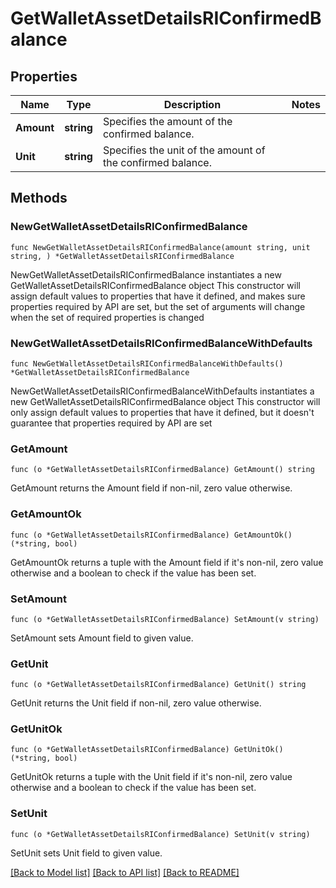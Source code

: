 # GetWalletAssetDetailsRIConfirmedBalance

## Properties

Name | Type | Description | Notes
------------ | ------------- | ------------- | -------------
**Amount** | **string** | Specifies the amount of the confirmed balance. | 
**Unit** | **string** | Specifies the unit of the amount of the confirmed balance. | 

## Methods

### NewGetWalletAssetDetailsRIConfirmedBalance

`func NewGetWalletAssetDetailsRIConfirmedBalance(amount string, unit string, ) *GetWalletAssetDetailsRIConfirmedBalance`

NewGetWalletAssetDetailsRIConfirmedBalance instantiates a new GetWalletAssetDetailsRIConfirmedBalance object
This constructor will assign default values to properties that have it defined,
and makes sure properties required by API are set, but the set of arguments
will change when the set of required properties is changed

### NewGetWalletAssetDetailsRIConfirmedBalanceWithDefaults

`func NewGetWalletAssetDetailsRIConfirmedBalanceWithDefaults() *GetWalletAssetDetailsRIConfirmedBalance`

NewGetWalletAssetDetailsRIConfirmedBalanceWithDefaults instantiates a new GetWalletAssetDetailsRIConfirmedBalance object
This constructor will only assign default values to properties that have it defined,
but it doesn't guarantee that properties required by API are set

### GetAmount

`func (o *GetWalletAssetDetailsRIConfirmedBalance) GetAmount() string`

GetAmount returns the Amount field if non-nil, zero value otherwise.

### GetAmountOk

`func (o *GetWalletAssetDetailsRIConfirmedBalance) GetAmountOk() (*string, bool)`

GetAmountOk returns a tuple with the Amount field if it's non-nil, zero value otherwise
and a boolean to check if the value has been set.

### SetAmount

`func (o *GetWalletAssetDetailsRIConfirmedBalance) SetAmount(v string)`

SetAmount sets Amount field to given value.


### GetUnit

`func (o *GetWalletAssetDetailsRIConfirmedBalance) GetUnit() string`

GetUnit returns the Unit field if non-nil, zero value otherwise.

### GetUnitOk

`func (o *GetWalletAssetDetailsRIConfirmedBalance) GetUnitOk() (*string, bool)`

GetUnitOk returns a tuple with the Unit field if it's non-nil, zero value otherwise
and a boolean to check if the value has been set.

### SetUnit

`func (o *GetWalletAssetDetailsRIConfirmedBalance) SetUnit(v string)`

SetUnit sets Unit field to given value.



[[Back to Model list]](../README.md#documentation-for-models) [[Back to API list]](../README.md#documentation-for-api-endpoints) [[Back to README]](../README.md)


